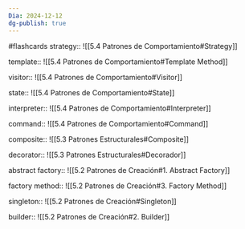 ```yaml
---
Dia: 2024-12-12
dg-publish: true
---
```

#flashcards
strategy:: ![[5.4 Patrones de Comportamiento#Strategy]]
<!--SR:!2024-12-19,4,270-->

template:: ![[5.4 Patrones de Comportamiento#Template Method]]

visitor:: ![[5.4 Patrones de Comportamiento#Visitor]]

state:: ![[5.4 Patrones de Comportamiento#State]]

interpreter:: ![[5.4 Patrones de Comportamiento#Interpreter]]


command:: ![[5.4 Patrones de Comportamiento#Command]]


composite:: ![[5.3 Patrones Estructurales#Composite]]


decorator:: ![[5.3 Patrones Estructurales#Decorador]]


abstract factory:: ![[5.2 Patrones de Creación#1. Abstract Factory]]

factory method:: ![[5.2 Patrones de Creación#3. Factory Method]]

singleton:: ![[5.2 Patrones de Creación#Singleton]]
<!--SR:!2024-12-16,1,230-->


builder:: ![[5.2 Patrones de Creación#2. Builder]]
<!--SR:!2024-12-18,3,250-->